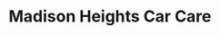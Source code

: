 ---
title: "Madison Heights Car Care"
url: /madison-heights/madison-heights-car-care/
shop: Autowerkstatt
---